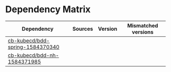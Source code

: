 # Dependency Matrix

Dependency | Sources | Version | Mismatched versions
---------- | ------- | ------- | -------------------
[cb-kubecd/bdd-spring-1584370340](https://github.com/cb-kubecd/bdd-spring-1584370340.git) |  | []() | 
[cb-kubecd/bdd-nh-1584371985](https://github.com/cb-kubecd/bdd-nh-1584371985.git) |  | []() | 
